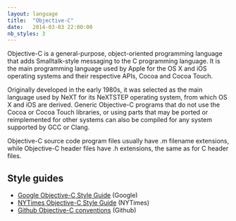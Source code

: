 ```yaml
---
layout: language
title:  "Objective-C"
date:   2014-03-03 22:00:00
nb_styles: 3
---
```


Objective-C is a general-purpose, object-oriented programming language that adds Smalltalk-style messaging to the C programming language. It is the main programming language used by Apple for the OS X and iOS operating systems and their respective APIs, Cocoa and Cocoa Touch.

Originally developed in the early 1980s, it was selected as the main language used by NeXT for its NeXTSTEP operating system, from which OS X and iOS are derived. Generic Objective-C programs that do not use the Cocoa or Cocoa Touch libraries, or using parts that may be ported or reimplemented for other systems can also be compiled for any system supported by GCC or Clang.

Objective-C source code program files usually have .m filename extensions, while Objective-C header files have .h extensions, the same as for C header files.

## Style guides

- [Google Objective-C Style Guide](https://google-styleguide.googlecode.com/svn/trunk/objcguide.xml) (Google)
- [NYTimes Objective-C Style Guide](https://github.com/NYTimes/objective-c-style-guide) (NYTimes)
- [Github Objective-C conventions](https://github.com/github/objective-c-conventions) (Github)